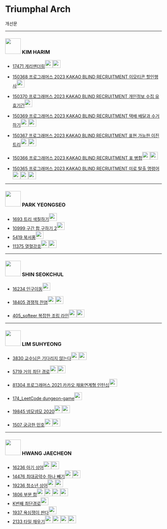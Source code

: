 # Triumphal Arch

개선문

---

### <img src = "https://github.com/Haaarimmm.png" width="50" height="50"> KIM HARIM 
+ [17471 게리맨더링](https://www.acmicpc.net/problem/17471)[<img src = "https://github.com/Frog-Slayer.png" width="25" height="25">](./Code/17471/JUN17471_P.java)[<img src = "https://github.com/Haaarimmm.png" width="25" height="25">](./Code/17471/17471_K.py)
+ [150368 프로그래머스 2023 KAKAO BLIND RECRUITMENT 이모티콘 할인행사](https://school.programmers.co.kr/learn/courses/30/lessons/150368)[<img src = "https://github.com/sulogc.png" width="25" height="25">](./Code/150368/150368_L.py)
+ [150370 프로그래머스 2023 KAKAO BLIND RECRUITMENT 개인정보 수집 유효기간](https://school.programmers.co.kr/learn/courses/30/lessons/150370)[<img src = "https://github.com/Haaarimmm.png" width="25" height="25">](./Code/150370/150370_K.py)
+ [150369 프로그래머스 2023 KAKAO BLIND RECRUITMENT 택배 배달과 수거하기](https://school.programmers.co.kr/learn/courses/30/lessons/150369)[<img src = "https://github.com/Haaarimmm.png" width="25" height="25">](./Code/150369/150369_1_K.py)[<img src = "https://github.com/sulogc.png" width="25" height="25">](./Code/150369/150369_L.py)
+ [150367 프로그래머스 2023 KAKAO BLIND RECRUITMENT 표현 가능한 이진트리](https://school.programmers.co.kr/learn/courses/30/lessons/150367)[<img src = "https://github.com/Haaarimmm.png" width="25" height="25">](./Code/150367/150367_K.py)[<img src = "https://github.com/sulogc.png" width="25" height="25">](./Code/150367/150367_L.py)
+ [150366 프로그래머스 2023 KAKAO BLIND RECRUITMENT 표 병합](https://school.programmers.co.kr/learn/courses/30/lessons/150366)[<img src = "https://github.com/Haaarimmm.png" width="25" height="25">](./Code/150366/150366_K.py)[<img src = "https://github.com/sulogc.png" width="25" height="25">](./Code/150366/150366_L.py)

+ [150365 프로그래머스 2023 KAKAO BLIND RECRUITMENT 미로 탈출 명령어](https://school.programmers.co.kr/learn/courses/30/lessons/150365)[<img src = "https://github.com/sulogc.png" width="25" height="25">](./Code/150365/150365_L.py)[<img src = "https://github.com/Haaarimmm.png" width="25" height="25">](./Code/150365/150365_K.py)[<img src = "https://github.com/wocjs.png" width="25" height="25">](./Code/150365/150365_H.py)
---

### <img src = "https://github.com/Frog-Slayer.png" width="50" height="50"> PARK YEONGSEO
+ [1693 트리 색칠하기](https://www.acmicpc.net/problem/1693)[<img src = "https://github.com/Frog-Slayer.png" width="25" height="25">](./Code/1693/1693_P.cpp)
+ [10999 구간 합 구하기 2](https://www.acmicpc.net/problem/10999)[<img src = "https://github.com/Frog-Slayer.png" width="25" height="25">](./Code/10999/10999_P.cpp)
+ [5419 북서풍](https://www.acmicpc.net/problem/5419)[<img src = "https://github.com/Frog-Slayer.png" width="25" height="25">](./Code/5419/5419_P.cpp)
+ [11375 열혈강호](https://www.acmicpc.net/problem/11375)[<img src = "https://github.com/sulogc.png" width="25" height="25">](./Code/11375/11375_L.py)[<img src = "https://github.com/Haaarimmm.png" width="25" height="25">](./Code/11375/11375_K.py)

---

### <img src = "https://github.com/suchshin.png" width="50" height="50"> SHIN SEOKCHUL
+ [16234 인구이동](https://www.acmicpc.net/problem/16234)[<img src = "https://github.com/suchshin.png" width="25" height="25">](Code/16234/16234_S.py)

+ [18405 경쟁적 전염](https://www.acmicpc.net/problem/18405)[<img src = "https://github.com/sulogc.png" width="25" height="25">](./Code/18405/18405_L.py)[<img src = "https://github.com/suchshin.png" width="25" height="25">](./Code/18405/18405_S.py)

+ [405_softeer 복잡한 조립 라인](https://softeer.ai/practice/info.do?idx=1&eid=405)[<img src = "https://github.com/sulogc.png" width="25" height="25">](./Code/405_softeer/405_L.py)[<img src = "https://github.com/Haaarimmm.png" width="25" height="25">](./Code/405_softeer/405_K.py)

---

### <img src = "https://github.com/sulogc.png" width="50" height="50"> LIM SUHYEONG
+ [3830 교수님은 기다리지 않는다](https://www.acmicpc.net/problem/3830)[<img src = "https://github.com/Frog-Slayer.png" width="25" height="25">](./Code/3830/3830_P.cpp)[<img src = "https://github.com/sulogc.png" width="25" height="25">](./Code/3830/3830_L.py)
+ [5719 거의 최단 경로](https://www.acmicpc.net/problem/5719)[<img src = "https://github.com/sulogc.png" width="25" height="25">](./Code/5719/5719_L.py)[<img src = "https://github.com/Frog-Slayer.png" width="25" height="25">](./Code/5719/5719_P.cpp)

+ [81304 프로그래머스 2021 카카오 채용연계형 인턴십](https://school.programmers.co.kr/learn/courses/30/lessons/81304)[<img src = "https://github.com/sulogc.png" width="25" height="25">](./Code/81304/81304_L.py)

+ [174_LeetCode dungeon-game](https://leetcode.com/problems/dungeon-game/)[<img src = "https://github.com/sulogc.png" width="25" height="25">](./Code/174_LeetCode/174_L.py)

+ [19845 넴모넴모 2020](https://www.acmicpc.net/problem/19845)[<img src = "https://github.com/Frog-Slayer.png" width="25" height="25">](./Code/19845/19845_P.cpp)[<img src = "https://github.com/sulogc.png" width="25" height="25">](./Code/19845/19845_L.py)

+ [1507 궁금한 민호](https://www.acmicpc.net/problem/1507)[<img src = "https://github.com/sulogc.png" width="25" height="25">](./Code/1507/1507_L.py)[<img src = "https://github.com/Haaarimmm.png" width="25" height="25">](./Code/1507/1507_K.py)

---

### <img src = "https://github.com/wocjs.png" width="50" height="50"> HWANG JAECHEON
+ [16236 아기 상어](https://www.acmicpc.net/problem/16236)[<img src = "https://github.com/wocjs.png" width="25" height="25">](./Code/16236/16236_H.py)[<img src = "https://github.com/Frog-Slayer.png" width="25" height="25">](./Code/16236/JUN16236_P.java)
+ [14476 최대공약수 하나 빼기](https://www.acmicpc.net/problem/14476)[<img src = "https://github.com/sulogc.png" width="25" height="25">](./Code/14476/14476_L.py)[<img src = "https://github.com/wocjs.png" width="25" height="25">](./Code/14476/14476_H.py)
+ [19236 청소년 상어](https://www.acmicpc.net/problem/19236)[<img src = "https://github.com/wocjs.png" width="25" height="25">](./Code/19236/19236_H.py)[<img src = "https://github.com/Haaarimmm.png" width="25" height="25">](./Code/19236/19236_K.py)
+ [1806 부분 합](https://www.acmicpc.net/problem/1806)[<img src = "https://github.com/wocjs.png" width="25" height="25">](./Code/1806/1806_H.py)[<img src = "https://github.com/Frog-Slayer.png" width="25" height="25">](./Code/1806/1806_P.cpp)[<img src = "https://github.com/Haaarimmm.png" width="25" height="25">](./Code/1806/1806_K.py)[<img src = "https://github.com/sulogc.png" width="25" height="25">](./Code/1806/1806_L.py)
+ [K번째 최단경로](https://www.acmicpc.net/problem/1854)[<img src = "https://github.com/wocjs.png" width="25" height="25">](./Code/1854/1854_H.py)
+ [1937 욕심쟁이 판다](https://www.acmicpc.net/problem/1937)[<img src = "https://github.com/wocjs.png" width="25" height="25">](./Code/1937/1937_H.py)
+ [2133 타일 채우기](https://www.acmicpc.net/problem/2133)[<img src = "https://github.com/sulogc.png" width="25" height="25">](./Code/2133/2133_L.py)[<img src = "https://github.com/wocjs.png" width="25" height="25">](./Code/2133/2133_H.py)[<img src = "https://github.com/Haaarimmm.png" width="25" height="25">](./Code/2133/2133_K.py)[<img src = "https://github.com/suchshin.png" width="25" height="25">](./Code/2133/2133_S.py)
